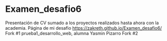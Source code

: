 # Examen_desafio6
Presentación de CV sumado a los proyectos realizados hasta ahora con la academia.
Página de mi desafio https://zakreth.github.io/Examen_desafio6/
Fork #1 prueba1_desarrollo_web, alumna Yasmin Pizarro
Fork #2 
